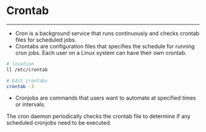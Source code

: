 # Crontab
***

- Cron is a background service that runs continuously and checks crontab files for scheduled jobs.
- Crontabs are configuration files that specifies the schedule for running cron jobs. Each user on a Linux system can have their own crontab.
```sh
# location
ll /etc/crontab

# Edit crontabs
crontab -3
```
- Cronjobs are commands that users want to automate at specified times or intervals.

The cron daemon periodically checks the crontab file to determine if any scheduled cronjobs need to be executed.

